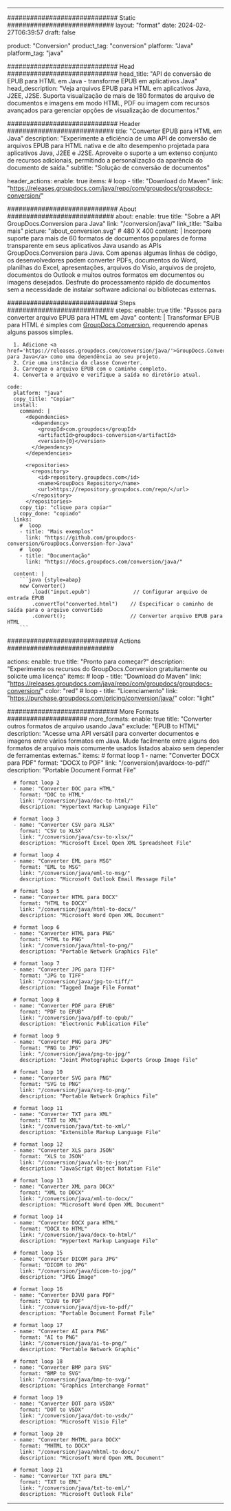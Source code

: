  
---
############################# Static ############################
layout: "format"
date: 2024-02-27T06:39:57
draft: false

product: "Conversion"
product_tag: "conversion"
platform: "Java"
platform_tag: "java"

############################# Head #############################
head_title: "API de conversão de EPUB para HTML em Java - transforme EPUB em aplicativos Java"
head_description: "Veja arquivos EPUB para HTML em aplicativos Java, J2EE, J2SE. Suporta visualização de mais de 180 formatos de arquivo de documentos e imagens em modo HTML, PDF ou imagem com recursos avançados para gerenciar opções de visualização de documentos."

############################# Header ############################
title: "Converter EPUB para HTML em Java" 
description: "Experimente a eficiência de uma API de conversão de arquivos EPUB para HTML nativa e de alto desempenho projetada para aplicativos Java, J2EE e J2SE. Aproveite o suporte a um extenso conjunto de recursos adicionais, permitindo a personalização da aparência do documento de saída." 
subtitle: "Solução de conversão de documentos" 

header_actions:
  enable: true
  items:
    #  loop
    - title: "Download do Maven"
      link: "https://releases.groupdocs.com/java/repo/com/groupdocs/groupdocs-conversion/"


############################# About ############################
about:
    enable: true
    title: "Sobre a API GroupDocs.Conversion para Java"
    link: "/conversion/java/"
    link_title: "Saiba mais"
    picture: "about_conversion.svg" # 480 X 400
    content: |
      Incorpore suporte para mais de 60 formatos de documentos populares de forma transparente em seus aplicativos Java usando as APIs GroupDocs.Conversion para Java. Com apenas algumas linhas de código, os desenvolvedores podem converter PDFs, documentos do Word, planilhas do Excel, apresentações, arquivos do Visio, arquivos de projeto, documentos do Outlook e muitos outros formatos em documentos ou imagens desejados. Desfrute do processamento rápido de documentos sem a necessidade de instalar software adicional ou bibliotecas externas.


############################# Steps ############################
steps:
    enable: true
    title: "Passos para converter arquivo EPUB para HTML em Java" 
    content: |
      Transformar EPUB para HTML é simples com <a href='https://products.groupdocs.com/conversion/java/'>GroupDocs.Conversion</a>, requerendo apenas alguns passos simples.
      
      1. Adicione <a href='https://releases.groupdocs.com/conversion/java/'>GroupDocs.Conversion para Java</a> como uma dependência ao seu projeto. 
      2. Crie uma instância da classe Converter.  
      3. Carregue o arquivo EPUB com o caminho completo. 
      4. Converta o arquivo e verifique a saída no diretório atual. 
   
    code:
      platform: "java"
      copy_title: "Copiar"
      install:
        command: |
          <dependencies>
            <dependency>
              <groupId>com.groupdocs</groupId>
              <artifactId>groupdocs-conversion</artifactId>
              <version>{0}</version>
            </dependency>
          </dependencies>

          <repositories>
            <repository>
              <id>repository.groupdocs.com</id>
              <name>GroupDocs Repository</name>
              <url>https://repository.groupdocs.com/repo/</url>
            </repository>
          </repositories>
        copy_tip: "clique para copiar"
        copy_done: "copiado"
      links:
        #  loop
        - title: "Mais exemplos"
          link: "https://github.com/groupdocs-conversion/GroupDocs.Conversion-for-Java"
        #  loop
        - title: "Documentação"
          link: "https://docs.groupdocs.com/conversion/java/"
          
      content: |
        ```java {style=abap}
        new Converter()
            .load("input.epub")              // Configurar arquivo de entrada EPUB
            .convertTo("converted.html")    // Especificar o caminho de saída para o arquivo convertido
            .convert();                     // Converter arquivo EPUB para HTML        
        ```            

############################# Actions ############################

actions:
  enable: true
  title: "Pronto para começar?"
  description: "Experimente os recursos do GroupDocs.Conversion gratuitamente ou solicite uma licença"
  items:
    #  loop
    - title: "Download do Maven"
      link: "https://releases.groupdocs.com/java/repo/com/groupdocs/groupdocs-conversion/"
      color: "red"
        #  loop
    - title: "Licenciamento"
      link: "https://purchase.groupdocs.com/pricing/conversion/java/"
      color: "light"


############################# More Formats #####################
more_formats:
    enable: true
    title: "Converter outros formatos de arquivo usando Java"
    exclude: "EPUB to HTML"
    description: "Acesse uma API versátil para converter documentos e imagens entre vários formatos em Java. Mude facilmente entre alguns dos formatos de arquivo mais comumente usados listados abaixo sem depender de ferramentas externas."
    items: 
      # format loop 1
      - name: "Converter DOCX para PDF"
        format: "DOCX to PDF"
        link: "/conversion/java/docx-to-pdf/"
        description: "Portable Document Format File"

      # format loop 2
      - name: "Converter DOC para HTML"
        format: "DOC to HTML"
        link: "/conversion/java/doc-to-html/"
        description: "Hypertext Markup Language File"

      # format loop 3
      - name: "Converter CSV para XLSX"
        format: "CSV to XLSX"
        link: "/conversion/java/csv-to-xlsx/"
        description: "Microsoft Excel Open XML Spreadsheet File"

      # format loop 4
      - name: "Converter EML para MSG"
        format: "EML to MSG"
        link: "/conversion/java/eml-to-msg/"
        description: "Microsoft Outlook Email Message File"

      # format loop 5
      - name: "Converter HTML para DOCX"
        format: "HTML to DOCX"
        link: "/conversion/java/html-to-docx/"
        description: "Microsoft Word Open XML Document"

      # format loop 6
      - name: "Converter HTML para PNG"
        format: "HTML to PNG"
        link: "/conversion/java/html-to-png/"
        description: "Portable Network Graphics File"

      # format loop 7
      - name: "Converter JPG para TIFF"
        format: "JPG to TIFF"
        link: "/conversion/java/jpg-to-tiff/"
        description: "Tagged Image File Format"

      # format loop 8
      - name: "Converter PDF para EPUB"
        format: "PDF to EPUB"
        link: "/conversion/java/pdf-to-epub/"
        description: "Electronic Publication File"

      # format loop 9
      - name: "Converter PNG para JPG"
        format: "PNG to JPG"
        link: "/conversion/java/png-to-jpg/"
        description: "Joint Photographic Experts Group Image File"

      # format loop 10
      - name: "Converter SVG para PNG"
        format: "SVG to PNG"
        link: "/conversion/java/svg-to-png/"
        description: "Portable Network Graphics File"

      # format loop 11
      - name: "Converter TXT para XML"
        format: "TXT to XML"
        link: "/conversion/java/txt-to-xml/"
        description: "Extensible Markup Language File"

      # format loop 12
      - name: "Converter XLS para JSON"
        format: "XLS to JSON"
        link: "/conversion/java/xls-to-json/"
        description: "JavaScript Object Notation File"

      # format loop 13
      - name: "Converter XML para DOCX"
        format: "XML to DOCX"
        link: "/conversion/java/xml-to-docx/"
        description: "Microsoft Word Open XML Document"

      # format loop 14
      - name: "Converter DOCX para HTML"
        format: "DOCX to HTML"
        link: "/conversion/java/docx-to-html/"
        description: "Hypertext Markup Language File" 

      # format loop 15
      - name: "Converter DICOM para JPG" 
        format: "DICOM to JPG"
        link: "/conversion/java/dicom-to-jpg/"
        description: "JPEG Image" 

      # format loop 16
      - name: "Converter DJVU para PDF"
        format: "DJVU to PDF"
        link: "/conversion/java/djvu-to-pdf/"
        description: "Portable Document Format File" 

      # format loop 17
      - name: "Converter AI para PNG"
        format: "AI to PNG"
        link: "/conversion/java/ai-to-png/"
        description: "Portable Network Graphic" 
      
      # format loop 18
      - name: "Converter BMP para SVG"
        format: "BMP to SVG"
        link: "/conversion/java/bmp-to-svg/"
        description: "Graphics Interchange Format"

      # format loop 19
      - name: "Converter DOT para VSDX"
        format: "DOT to VSDX"
        link: "/conversion/java/dot-to-vsdx/"
        description: "Microsoft Visio File"

      # format loop 20
      - name: "Converter MHTML para DOCX"
        format: "MHTML to DOCX"
        link: "/conversion/java/mhtml-to-docx/"
        description: "Microsoft Word Open XML Document"

      # format loop 21
      - name: "Converter TXT para EML"
        format: "TXT to EML"
        link: "/conversion/java/txt-to-eml/"
        description: "Microsoft Outlook File"

---
